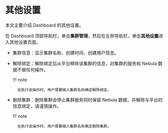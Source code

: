 # 其他设置

本文主要介绍 Dashboard 的其他设置。

在 Dashboard 顶部导航栏，单击**集群管理**，然后在左侧导航栏，单击**其他设置**进入其他设置页面。

- 集群信息：显示集群名称、创建时间、创建用户信息。

- 解除绑定：解除绑定后从平台移除该集群的信息，对集群的服务和 Nebula 数据不做任何操作。

  !!! note

        在执行该操作时，用户需要输入集群名称确定解除绑定。


- 删除集群：删除集群会停止集群服务同时保留 Nebula 数据，并解除与平台的信息绑定，请谨慎操作。

  !!! note

        在执行该操作时，用户需要输入集群名称确定删除集群。

